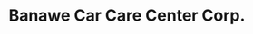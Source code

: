 ---
title: "Banawe Car Care Center Corp."
url: /quezon-city/banawe-car-care-center-corp/
shop: Autoteile
---